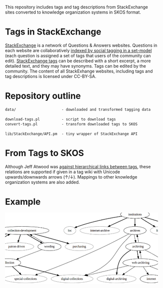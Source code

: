 This repository includes tags and tag descriptions from StackExchange sites
converted to knowledge organization systems in SKOS format.

# Tags in StackExchange

[StackExchange](http://stackexchange.com) is a network of Questions & Answers
websites. Questions in each website are collaboratively [indexed by social
tagging in a set-model](http://arxiv.org/abs/cs/0701072) (each question is
assigned a set of tags that users of the community can edit). [StackExchange
tags](http://blog.stackoverflow.com/2010/08/tag-folksonomy-and-tag-synonyms/)
can be described with a short excerpt, a more detailed text, and they may have
synonyms. Tags can be edited by the community. The content of all StackExhange
websites, including tags and tag descriptions is licensed under CC-BY-SA.

# Repository outline

    data/                     - downloaded and transformed tagging data

	download-tags.pl          - script to download tags
	convert-tags.pl           - transform downloaded tags to SKOS

    lib/StackExchange/API.pm  - tiny wrapper of StackExchange API

# From Tags to SKOS

Although Jeff Atwood was [against hierarchical links between
tags](http://blog.stackoverflow.com/2010/08/tag-folksonomy-and-tag-synonyms/#comment-48892),
these relations are supported if given in a tag wiki with Unicode
upwards/downwards arrows (↑/↓). Mappings to other knowledge organization
systems are also added.

# Example

![sample graph from libraries.stackexchange.com](samples/sample-graph.png)
